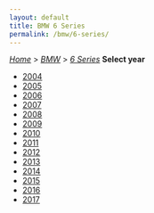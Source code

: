 ```yaml
---
layout: default
title: BMW 6 Series
permalink: /bmw/6-series/
---
```

[*Home*](/) > [*BMW*](/bmw/) > [*6 Series*](/bmw/6-series/)
**Select year**
- [2004](/bmw/6-series/2004/)
- [2005](/bmw/6-series/2005/)
- [2006](/bmw/6-series/2006/)
- [2007](/bmw/6-series/2007/)
- [2008](/bmw/6-series/2008/)
- [2009](/bmw/6-series/2009/)
- [2010](/bmw/6-series/2010/)
- [2011](/bmw/6-series/2011/)
- [2012](/bmw/6-series/2012/)
- [2013](/bmw/6-series/2013/)
- [2014](/bmw/6-series/2014/)
- [2015](/bmw/6-series/2015/)
- [2016](/bmw/6-series/2016/)
- [2017](/bmw/6-series/2017/)
